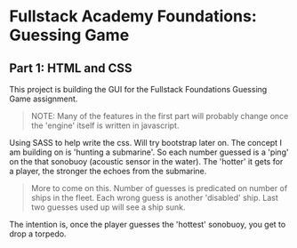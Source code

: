 # Fullstack Academy Foundations: Guessing Game

## Part 1: HTML and CSS

This project is building the GUI for the Fullstack Foundations Guessing Game assignment. 

> NOTE: Many of the features in the first part will probably change once the 'engine' itself is written in javascript. 

Using SASS to help write the css. Will try bootstrap later on. The concept I am building on is 'hunting a submarine'. So each number guessed is a 'ping' on the that sonobuoy (acoustic sensor in the water). The 'hotter' it gets for a player, the stronger the echoes from the submarine. 

> More to come on this. Number of guesses is predicated on number of ships in the fleet. Each wrong guess is another 'disabled' ship. Last two guesses used up will see a ship sunk. 

The intention is, once the player guesses the 'hottest' sonobuoy, you get to drop a torpedo.

